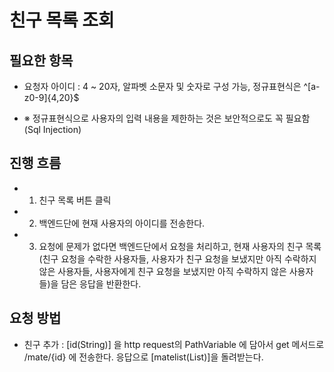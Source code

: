 # 친구 목록 조회

## 필요한 항목
- 요청자 아이디 : 4 ~ 20자, 알파벳 소문자 및 숫자로 구성 가능, 정규표현식은 ^[a-z0-9]{4,20}$

- ※ 정규표현식으로 사용자의 입력 내용을 제한하는 것은 보안적으로도 꼭 필요함(Sql Injection)

## 진행 흐름
- 1. 친구 목록 버튼 클릭
- 2. 백엔드단에 현재 사용자의 아이디를 전송한다.
- 3. 요청에 문제가 없다면 백엔드단에서 요청을 처리하고, 현재 사용자의 친구 목록(친구 요청을 수락한 사용자들, 사용자가 친구 요청을 보냈지만 아직 수락하지 않은 사용자들, 사용자에게 친구 요청을 보냈지만 아직 수락하지 않은 사용자들)을 담은 응답을 반환한다.  

## 요청 방법
- 친구 추가 : [id(String)] 을 http request의 PathVariable 에 담아서 get 메서드로 /mate/{id} 에 전송한다. 응답으로 [matelist(List<Mate>)]을 돌려받는다.